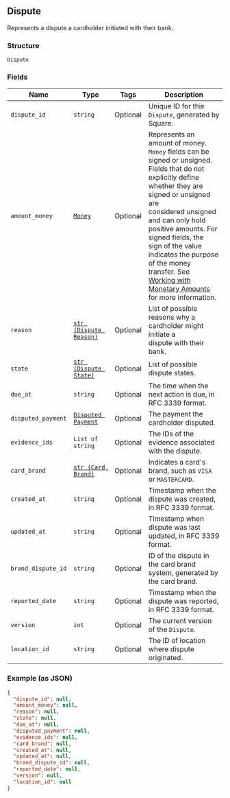 ## Dispute

Represents a dispute a cardholder initiated with their bank.

### Structure

`Dispute`

### Fields

| Name | Type | Tags | Description |
|  --- | --- | --- | --- |
| `dispute_id` | `string` | Optional | Unique ID for this `Dispute`, generated by Square. |
| `amount_money` | [`Money`](/doc/models/money.md) | Optional | Represents an amount of money. `Money` fields can be signed or unsigned.<br>Fields that do not explicitly define whether they are signed or unsigned are<br>considered unsigned and can only hold positive amounts. For signed fields, the<br>sign of the value indicates the purpose of the money transfer. See<br>[Working with Monetary Amounts](https://developer.squareup.com/docs/build-basics/working-with-monetary-amounts)<br>for more information. |
| `reason` | [`str (Dispute Reason)`](/doc/models/dispute-reason.md) | Optional | List of possible reasons why a cardholder might initiate a<br>dispute with their bank. |
| `state` | [`str (Dispute State)`](/doc/models/dispute-state.md) | Optional | List of possible dispute states. |
| `due_at` | `string` | Optional | The time when the next action is due, in RFC 3339 format. |
| `disputed_payment` | [`Disputed Payment`](/doc/models/disputed-payment.md) | Optional | The payment the cardholder disputed. |
| `evidence_ids` | `List of string` | Optional | The IDs of the evidence associated with the dispute. |
| `card_brand` | [`str (Card Brand)`](/doc/models/card-brand.md) | Optional | Indicates a card's brand, such as `VISA` or `MASTERCARD`. |
| `created_at` | `string` | Optional | Timestamp when the dispute was created, in RFC 3339 format. |
| `updated_at` | `string` | Optional | Timestamp when dispute was last updated, in RFC 3339 format. |
| `brand_dispute_id` | `string` | Optional | ID of the dispute in the card brand system, generated by the card brand. |
| `reported_date` | `string` | Optional | Timestamp when the dispute was reported, in RFC 3339 format. |
| `version` | `int` | Optional | The current version of the `Dispute`. |
| `location_id` | `string` | Optional | The ID of location where dispute originated. |

### Example (as JSON)

```json
{
  "dispute_id": null,
  "amount_money": null,
  "reason": null,
  "state": null,
  "due_at": null,
  "disputed_payment": null,
  "evidence_ids": null,
  "card_brand": null,
  "created_at": null,
  "updated_at": null,
  "brand_dispute_id": null,
  "reported_date": null,
  "version": null,
  "location_id": null
}
```

